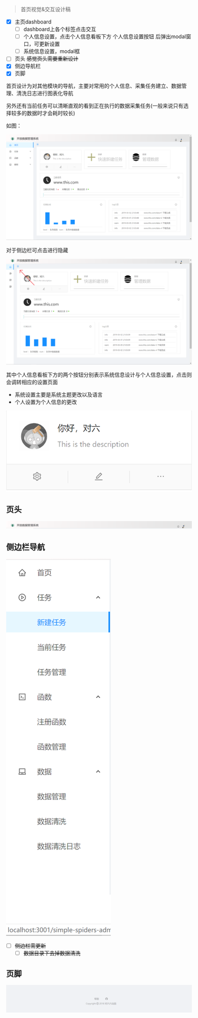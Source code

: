 > 首页视觉&交互设计稿

- [x] 主页dashboard
  - [ ] dashboard上各个标签点击交互
  - [ ] 个人信息设置，点击个人信息看板下方 个人信息设置按钮 后弹出modal窗口，可更新设置
  - [ ] 系统信息设置，modal框
- [ ] 页头 ~~感觉页头需要重新设计~~
- [x] 侧边导航栏
- [x] 页脚

首页设计为对其他模块的导航，主要对常用的个人信息、采集任务建立、数据管理、清洗日志进行图表化导航

另外还有当前任务可以清晰直观的看到正在执行的数据采集任务(一般来说只有选择较多的数据时才会耗时较长)

如图：

![首页设计图](./images/首页.png)

对于侧边栏可点击进行隐藏

![侧边栏隐藏设计](./images/隐藏侧边栏.png)

其中个人信息看板下方的两个按钮分别表示系统信息设计与个人信息设置，点击则会调转相应的设置页面

- 系统设置主要是系统主题更改以及语言
- 个人设置为个人信息的更改

![个人看板设计](./images/个人.png)

## 页头

![页头设计](./images/页头.png)

## 侧边栏导航

![侧边栏设计](./images/侧边栏.png)
- [ ] ~~侧边栏需更新~~
  - [ ] ~~数据目录下去掉数据清洗~~

## 页脚

![页脚设计](./images/页脚.png)